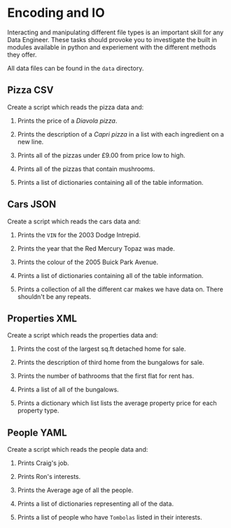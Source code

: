 # Encoding and IO

Interacting and manipulating different file types is an important skill for any Data Engineer. These tasks should provoke you to investigate the built in modules available in python and experiement with the different methods they offer.

All data files can be found in the `data` directory.

## Pizza CSV

Create a script which reads the pizza data and:

1. Prints the price of a _Diavola pizza_.

2. Prints the description of a _Capri pizza_ in a list with each ingredient on a new line.

3. Prints all of the pizzas under £9.00 from price low to high.

4. Prints all of the pizzas that contain mushrooms.

5. Prints a list of dictionaries containing all of the table information.

## Cars JSON

Create a script which reads the cars data and:

1. Prints the `VIN` for the 2003 Dodge Intrepid.

2. Prints the year that the Red Mercury Topaz was made.

3. Prints the colour of the 2005 Buick Park Avenue.

4. Prints a list of dictionaries containing all of the table information.

5. Prints a collection of all the different car makes we have data on. There shouldn't be any repeats.

## Properties XML

Create a script which reads the properties data and:

1. Prints the cost of the largest sq.ft detached home for sale.

2. Prints the description of third home from the bungalows for sale.

3. Prints the number of bathrooms that the first flat for rent has.

4. Prints a list of all of the bungalows.

5. Prints a dictionary which list lists the average property price for each property type.

## People YAML

Create a script which reads the people data and:

1. Prints Craig's job.

2. Prints Ron's interests.

3. Prints the Average age of all the people.

4. Prints a list of dictionaries representing all of the data.

5. Prints a list of people who have `Tombolas` listed in their interests.
